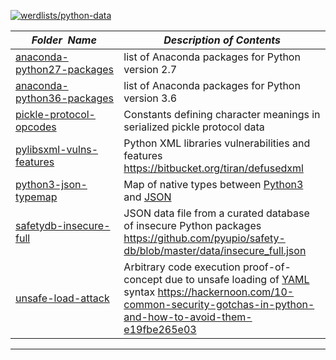 [![werdlists/python-data](https://img.shields.io/badge/werdlists-python_data-purple.svg?logo=github&style=popout&longCache=true)](# "werdlists/python-data")

|&nbsp;&nbsp;&nbsp;&nbsp;&nbsp;&nbsp;_Folder&nbsp;&nbsp;Name_&nbsp;&nbsp;&nbsp;&nbsp;&nbsp;&nbsp;| _Description of Contents_
|:--------------------|--------------------------------------------------------------------------------------------------------------------------------------------------------
| [anaconda-python27-packages](anaconda-python27-packages.txt) |  list of Anaconda packages for Python version 2.7 
| [anaconda-python36-packages](anaconda-python36-packages.txt) |  list of Anaconda packages for Python version 3.6 
| [pickle-protocol-opcodes](pickle-protocol-opcodes.txt) |  Constants defining character meanings in serialized pickle protocol data
| [pylibsxml-vulns-features](pylibsxml-vulns-features.txt) |  Python XML libraries vulnerabilities and features <https://bitbucket.org/tiran/defusedxml> 
| [python3-json-typemap](python3-json-typemap.csv) |  Map of native types between [Python3](https://docs.python.org/3/ "Python 3.x Documentation") and [JSON](https://www.json.org "JavaScript Object Notation")  
| [safetydb-insecure-full](safetydb-insecure-full.json.xz) |  JSON data file from a curated database of insecure Python packages <https://github.com/pyupio/safety-db/blob/master/data/insecure_full.json>  
| [unsafe-load-attack](unsafe-load-attack.yml) | Arbitrary code execution proof-of-concept due to unsafe loading of [YAML](https://yaml.org "YAML Ain't Markup Langauge") syntax <https://hackernoon.com/10-common-security-gotchas-in-python-and-how-to-avoid-them-e19fbe265e03>

* * *

